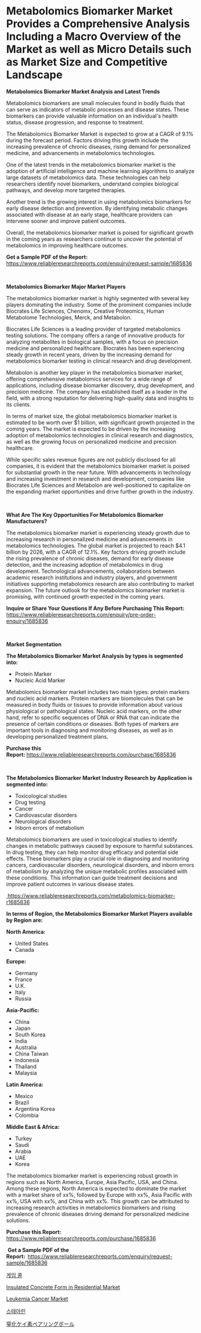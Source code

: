 <p><h1>Metabolomics Biomarker Market Provides a Comprehensive Analysis Including a Macro Overview of the Market as well as Micro Details such as Market Size and Competitive Landscape</h1></p><p><strong>Metabolomics Biomarker Market Analysis and Latest Trends</strong></p>
<p><p>Metabolomics biomarkers are small molecules found in bodily fluids that can serve as indicators of metabolic processes and disease states. These biomarkers can provide valuable information on an individual's health status, disease progression, and response to treatment.</p><p>The Metabolomics Biomarker Market is expected to grow at a CAGR of 9.1% during the forecast period. Factors driving this growth include the increasing prevalence of chronic diseases, rising demand for personalized medicine, and advancements in metabolomics technologies.</p><p>One of the latest trends in the metabolomics biomarker market is the adoption of artificial intelligence and machine learning algorithms to analyze large datasets of metabolomics data. These technologies can help researchers identify novel biomarkers, understand complex biological pathways, and develop more targeted therapies.</p><p>Another trend is the growing interest in using metabolomics biomarkers for early disease detection and prevention. By identifying metabolic changes associated with disease at an early stage, healthcare providers can intervene sooner and improve patient outcomes.</p><p>Overall, the metabolomics biomarker market is poised for significant growth in the coming years as researchers continue to uncover the potential of metabolomics in improving healthcare outcomes.</p></p>
<p><strong>Get a Sample PDF of the Report:&nbsp;</strong> <a href="https://www.reliableresearchreports.com/enquiry/request-sample/1685836">https://www.reliableresearchreports.com/enquiry/request-sample/1685836</a></p>
<p>&nbsp;</p>
<p><strong>Metabolomics Biomarker Major Market Players</strong></p>
<p><p>The metabolomics biomarker market is highly segmented with several key players dominating the industry. Some of the prominent companies include Biocrates Life Sciences, Chenomx, Creative Proteomics, Human Metabolome Technologies, Merck, and Metabolon.</p><p>Biocrates Life Sciences is a leading provider of targeted metabolomics testing solutions. The company offers a range of innovative products for analyzing metabolites in biological samples, with a focus on precision medicine and personalized healthcare. Biocrates has been experiencing steady growth in recent years, driven by the increasing demand for metabolomics biomarker testing in clinical research and drug development.</p><p>Metabolon is another key player in the metabolomics biomarker market, offering comprehensive metabolomics services for a wide range of applications, including disease biomarker discovery, drug development, and precision medicine. The company has established itself as a leader in the field, with a strong reputation for delivering high-quality data and insights to its clients.</p><p>In terms of market size, the global metabolomics biomarker market is estimated to be worth over $1 billion, with significant growth projected in the coming years. The market is expected to be driven by the increasing adoption of metabolomics technologies in clinical research and diagnostics, as well as the growing focus on personalized medicine and precision healthcare.</p><p>While specific sales revenue figures are not publicly disclosed for all companies, it is evident that the metabolomics biomarker market is poised for substantial growth in the near future. With advancements in technology and increasing investment in research and development, companies like Biocrates Life Sciences and Metabolon are well-positioned to capitalize on the expanding market opportunities and drive further growth in the industry.</p></p>
<p>&nbsp;</p>
<p><strong>What Are The Key Opportunities For Metabolomics Biomarker Manufacturers?</strong></p>
<p><p>The metabolomics biomarker market is experiencing steady growth due to increasing research in personalized medicine and advancements in metabolomics technologies. The global market is projected to reach $4.1 billion by 2026, with a CAGR of 12.1%. Key factors driving growth include the rising prevalence of chronic diseases, demand for early disease detection, and the increasing adoption of metabolomics in drug development. Technological advancements, collaborations between academic research institutions and industry players, and government initiatives supporting metabolomics research are also contributing to market expansion. The future outlook for the metabolomics biomarker market is promising, with continued growth expected in the coming years.</p></p>
<p><strong>Inquire or Share Your Questions If Any Before Purchasing This Report:</strong> <a href="https://www.reliableresearchreports.com/enquiry/pre-order-enquiry/1685836">https://www.reliableresearchreports.com/enquiry/pre-order-enquiry/1685836</a></p>
<p>&nbsp;</p>
<p><strong>Market Segmentation</strong></p>
<p><strong>The Metabolomics Biomarker Market Analysis by types is segmented into:</strong></p>
<p><ul><li>Protein Marker</li><li>Nucleic Acid Marker</li></ul></p>
<p><p>Metabolomics biomarker market includes two main types: protein markers and nucleic acid markers. Protein markers are biomolecules that can be measured in body fluids or tissues to provide information about various physiological or pathological states. Nucleic acid markers, on the other hand, refer to specific sequences of DNA or RNA that can indicate the presence of certain conditions or diseases. Both types of markers are important tools in diagnosing and monitoring diseases, as well as in developing personalized treatment plans.</p></p>
<p><strong>Purchase this Report:&nbsp;</strong><a href="https://www.reliableresearchreports.com/purchase/1685836">https://www.reliableresearchreports.com/purchase/1685836</a></p>
<p>&nbsp;</p>
<p><strong>The Metabolomics Biomarker Market Industry Research by Application is segmented into:</strong></p>
<p><ul><li>Toxicological studies</li><li>Drug testing</li><li>Cancer</li><li>Cardiovascular disorders</li><li>Neurological disorders</li><li>Inborn errors of metabolism</li></ul></p>
<p><p>Metabolomics biomarkers are used in toxicological studies to identify changes in metabolic pathways caused by exposure to harmful substances. In drug testing, they can help monitor drug efficacy and potential side effects. These biomarkers play a crucial role in diagnosing and monitoring cancers, cardiovascular disorders, neurological disorders, and inborn errors of metabolism by analyzing the unique metabolic profiles associated with these conditions. This information can guide treatment decisions and improve patient outcomes in various disease states.</p></p>
<p><a href="https://www.reliableresearchreports.com/metabolomics-biomarker-r1685836">&nbsp;https://www.reliableresearchreports.com/metabolomics-biomarker-r1685836</a></p>
<p><strong>In terms of Region, the Metabolomics Biomarker Market Players available by Region are:</strong></p>
<p>
    <p> <strong> North America: </strong>
        <ul>
            <li>United States</li>
            <li>Canada</li>
        </ul>
        </p> 
    <p> <strong> Europe: </strong>
        <ul>
            <li>Germany</li>
            <li>France</li>
            <li>U.K.</li>
            <li>Italy</li>
            <li>Russia</li>
        </ul>
        </p> 
    <p> <strong> Asia-Pacific: </strong>
        <ul>
            <li>China</li>
            <li>Japan</li>
            <li>South Korea</li>
            <li>India</li>
            <li>Australia</li>
            <li>China Taiwan</li>
            <li>Indonesia</li>
            <li>Thailand</li>
            <li>Malaysia</li>
        </ul>
        </p> 
    <p> <strong> Latin America: </strong>
        <ul>
            <li>Mexico</li>
            <li>Brazil</li>
            <li>Argentina Korea</li>
            <li>Colombia</li>
        </ul>
        </p> 
    <p> <strong> Middle East & Africa: </strong>
        <ul>
            <li>Turkey</li>
            <li>Saudi</li>
            <li>Arabia</li>
            <li>UAE</li>
            <li>Korea</li>
        </ul>
    </p>
    </p>
<p><p>The metabolomics biomarker market is experiencing robust growth in regions such as North America, Europe, Asia Pacific, USA, and China. Among these regions, North America is expected to dominate the market with a market share of xx%, followed by Europe with xx%, Asia Pacific with xx%, USA with xx%, and China with xx%. This growth can be attributed to increasing research activities in metabolomics biomarkers and rising prevalence of chronic diseases driving demand for personalized medicine solutions.</p></p>
<p><strong>Purchase this Report: </strong><a href="https://www.reliableresearchreports.com/purchase/1685836">https://www.reliableresearchreports.com/purchase/1685836</a></p>
<p>&nbsp;<strong>Get a Sample PDF of the Report:&nbsp;&nbsp;</strong><a href="https://www.reliableresearchreports.com/enquiry/request-sample/1685836">https://www.reliableresearchreports.com/enquiry/request-sample/1685836</a></p>
<p><strong></strong></p>
<p><p><a href="https://github.com/wallacBahrtyinger567686/Market-Research-Report-List-1/blob/main/593047542456.md">게임 콜</a></p><p><a href="https://issuu.com/reportprime-2/docs/insulated-concrete-form-in-residential-market-size">Insulated Concrete Form in Residential Market</a></p><p><a href="https://github.com/jodemen/Market-Research-Report-List-2/blob/main/leukemia-cancer-market.md">Leukemia Cancer Market</a></p><p><a href="https://github.com/WilburKihn5676/Market-Research-Report-List-1/blob/main/808653442455.md">스테아린</a></p><p><a href="https://github.com/kegley4963/Market-Research-Report-List-1/blob/main/905412846562.md">窒化ケイ素ベアリングボール</a></p></p>